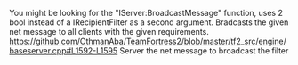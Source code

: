 <ambig page="IServer_BroadcastMessage">You might be looking for the "IServer:BroadcastMessage" function, uses 2 <page text="bools">bool</page> instead of a <page>IRecipientFilter</page> as a second argument.</ambig>
<function name="BroadcastMessage" parent="IServer" type="classfunc">
	<description>Bradcasts the given net message to all clients with the given requirements.</description>
	<source>https://github.com/OthmanAba/TeamFortress2/blob/master/tf2_src/engine/baseserver.cpp#L1592-L1595</source>
	<realm>Server</realm>
	<args>
		<arg name="msg" type="INetMessage&">the net message to broadcast</arg>
		<arg name="filter" type="IRecipientFilter&">the filter</arg>
	</args>
</function>